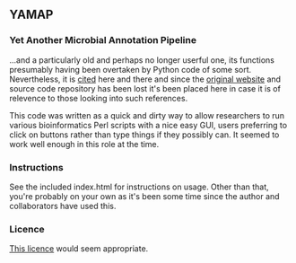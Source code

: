 ## YAMAP 

### Yet Another Microbial Annotation Pipeline

...and a particularly old and perhaps no longer userful one, its functions presumably having been overtaken by Python code of some sort. Nevertheless, it is [cited](http://palgrave.nature.com/ismej/journal/v2/n7/extref/ismej200849x3.doc) here and there and since the [original website](https://web.archive.org/web/20090828033245/http://www.genomics.ceh.ac.uk/yamap/) and source code repository has been lost it's been placed here in case it is of relevence to those looking into such references.

This code was written as a quick and dirty way to allow researchers to run various bioinformatics Perl scripts with a nice easy GUI, users preferring to click on buttons rather than type things if they possibly can. It seemed to work well enough in this role at the time. 

### Instructions

See the included index.html for instructions on usage. Other than that, you're probably on your own as it's been some time since the author and collaborators have used this.



### Licence

[This licence](https://en.wikipedia.org/wiki/BSD_licenses#2-clause_license_.28.22Simplified_BSD_License.22_or_.22FreeBSD_License.22.29) would seem appropriate.



